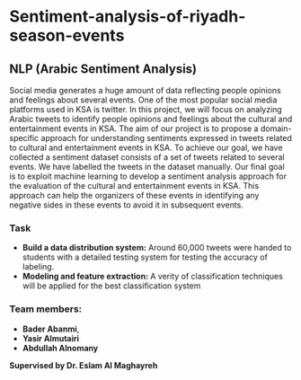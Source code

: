 # Sentiment-analysis-of-riyadh-season-events
## NLP (Arabic Sentiment Analysis)

 Social media generates a huge amount of data reflecting people opinions and feelings about several events. One of the most popular social media platforms used in KSA is twitter. In this project, we will focus on analyzing Arabic tweets to identify people opinions and feelings about the cultural and entertainment events in KSA. The aim of our project is to propose a domain-specific approach for understanding sentiments expressed in tweets related to cultural and entertainment events in KSA. To achieve our goal, we have collected a sentiment dataset consists of a set of tweets related to several events. We have labelled the tweets in the dataset manually. Our final goal is to exploit machine learning to develop a sentiment analysis approach for the evaluation of the cultural and entertainment events in KSA. This approach can help the organizers of these events in identifying any negative sides in these events to avoid it in subsequent events.


### Task

- **Build a data distribution system:** Around 60,000 tweets were handed to students with a detailed testing system for testing the accuracy of labeling. 
- **Modeling and feature extraction:** A verity of classification techniques will be applied for the best classification system


### Team members:

- **Bader Abanmi**,
- **Yasir Almutairi**
- **Abdullah Alnomany**
 
**Supervised by Dr. Eslam Al Maghayreh**
